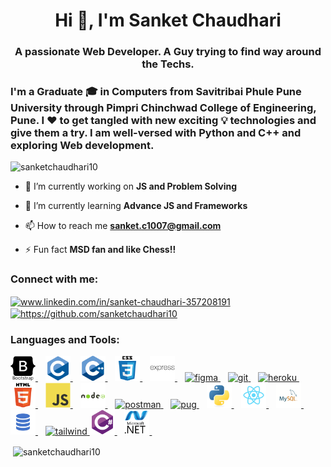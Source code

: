 <h1 align="center">Hi 👋, I'm Sanket Chaudhari</h1>
<h3 align="center">A passionate Web Developer. A Guy trying to find way around the Techs.</h3>
<h3 align="left">I'm a Graduate 🎓 in Computers from Savitribai Phule Pune University through Pimpri Chinchwad College of Engineering, Pune. I ❤️ to get tangled with new exciting 💡 technologies and give them a try. I am well-versed with Python and C++ and exploring Web development.</h3>
<p align="left"> <img src="https://komarev.com/ghpvc/?username=sanketchaudhari10&label=Profile%20views&color=0e75b6&style=flat" alt="sanketchaudhari10" /> </p>

- 🔭 I’m currently working on **JS and Problem Solving**

- 🌱 I’m currently learning **Advance JS and Frameworks**

- 📫 How to reach me **sanket.c1007@gmail.com**

- ⚡ Fun fact **MSD fan and like Chess!!**

<h3 align="left">Connect with me:</h3>
<p align="left"> 
<a href="https://www.linkedin.com/in/sanket-chaudhari-357208191/" target="blank"><img align="center" src="https://raw.githubusercontent.com/rahuldkjain/github-profile-readme-generator/master/src/images/icons/Social/linked-in-alt.svg" alt="www.linkedin.com/in/sanket-chaudhari-357208191" height="30" width="40" /></a> &nbsp;
<a href="https://github.com/sanketchaudhari10" target="blank"><img align="center" src="https://github.com/rahuldkjain/github-profile-readme-generator/blob/master/src/images/icons/Social/github.svg" alt="https://github.com/sanketchaudhari10" height="30" width="80" /></a>
</p>

<h3 align="left">Languages and Tools:</h3>
<p align="left"> 
 <a href="https://getbootstrap.com" target="_blank"> <img src="https://raw.githubusercontent.com/devicons/devicon/master/icons/bootstrap/bootstrap-plain-wordmark.svg" alt="bootstrap" width="40" height="40"/> </a>&nbsp;&nbsp; 
  <a href="https://www.cprogramming.com/" target="_blank"> <img src="https://raw.githubusercontent.com/devicons/devicon/master/icons/c/c-original.svg" alt="c" width="40" height="40"/> </a> &nbsp;&nbsp;
  <a href="https://www.w3schools.com/cpp/" target="_blank"> <img src="https://raw.githubusercontent.com/devicons/devicon/master/icons/cplusplus/cplusplus-original.svg" alt="cplusplus" width="40" height="40"/> </a> &nbsp;&nbsp;
  <a href="https://www.w3schools.com/css/" target="_blank"> <img src="https://raw.githubusercontent.com/devicons/devicon/master/icons/css3/css3-original-wordmark.svg" alt="css3" width="40" height="40"/> </a> &nbsp;&nbsp;
  <a href="https://expressjs.com" target="_blank"> <img src="https://raw.githubusercontent.com/devicons/devicon/master/icons/express/express-original-wordmark.svg" alt="express" width="40" height="40"/> </a> &nbsp;&nbsp;
  <a href="https://www.figma.com/" target="_blank"> <img src="https://www.vectorlogo.zone/logos/figma/figma-icon.svg" alt="figma" width="40" height="40"/> </a> &nbsp;&nbsp;
  <a href="https://git-scm.com/" target="_blank"> <img src="https://www.vectorlogo.zone/logos/git-scm/git-scm-icon.svg" alt="git" width="40" height="40"/> </a> &nbsp;&nbsp;
  <a href="https://heroku.com" target="_blank"> <img src="https://www.vectorlogo.zone/logos/heroku/heroku-icon.svg" alt="heroku" width="40" height="40"/> </a>&nbsp;&nbsp;
  <a href="https://www.w3.org/html/" target="_blank"> <img src="https://raw.githubusercontent.com/devicons/devicon/master/icons/html5/html5-original-wordmark.svg" alt="html5" width="40" height="40"/> </a> &nbsp;&nbsp;
  <a href="https://developer.mozilla.org/en-US/docs/Web/JavaScript" target="_blank"> <img src="https://raw.githubusercontent.com/devicons/devicon/master/icons/javascript/javascript-original.svg" alt="javascript" width="40" height="40"/> </a> &nbsp;&nbsp;
  <a href="https://nodejs.org" target="_blank"> <img src="https://raw.githubusercontent.com/devicons/devicon/master/icons/nodejs/nodejs-original-wordmark.svg" alt="nodejs" width="40" height="40"/> </a> &nbsp;&nbsp;
  <a href="https://postman.com" target="_blank"> <img src="https://www.vectorlogo.zone/logos/getpostman/getpostman-icon.svg" alt="postman" width="40" height="40"/> </a> &nbsp;&nbsp;
  <a href="https://pugjs.org" target="_blank"> <img src="https://cdn.worldvectorlogo.com/logos/pug.svg" alt="pug" width="40" height="40"/> </a> &nbsp;&nbsp;
  <a href="https://www.python.org" target="_blank"> <img src="https://raw.githubusercontent.com/devicons/devicon/master/icons/python/python-original.svg" alt="python" width="40" height="40"/> </a> &nbsp;&nbsp;
 <a href="https://reactjs.org/" target="_blank"> <img src="https://raw.githubusercontent.com/github/explore/180320cffc25f4ed1bbdfd33d4db3a66eeeeb358/topics/react/react.png" alt="ReactJs" width="40" height="40"/> </a> &nbsp;&nbsp;
 <a href="https://www.mysql.com/" target="_blank"> <img src="https://raw.githubusercontent.com/github/explore/180320cffc25f4ed1bbdfd33d4db3a66eeeeb358/topics/mysql/mysql.png" alt="MySQL" width="40" height="40"/> </a> &nbsp;&nbsp;
 <a href="https://www.sql.org/" target="_blank"> <img src="https://raw.githubusercontent.com/github/explore/180320cffc25f4ed1bbdfd33d4db3a66eeeeb358/topics/sql/sql.png" alt="SQL" width="40" height="40"/> </a>&nbsp;&nbsp; 
  <a href="https://tailwindcss.com/" target="_blank"> <img src="https://www.vectorlogo.zone/logos/tailwindcss/tailwindcss-icon.svg" alt="tailwind" width="40" height="40"/> </a> 
<a href="https://docs.microsoft.com/en-us/dotnet/csharp/" target="_blank"> <img src="https://raw.githubusercontent.com/devicons/devicon/master/icons/csharp/csharp-original.svg" alt="CSharp" width="40" height="40"/> </a> &nbsp;&nbsp; 
 <a href="https://dotnet.microsoft.com/en-us/learn/dotnet/what-is-dotnet" target="_blank"> <img src="https://raw.githubusercontent.com/devicons/devicon/master/icons/dot-net/dot-net-original-wordmark.svg" alt=".Net" width="40" height="40"/> </a> &nbsp;&nbsp;
</p>

<!--<p><img align="left" src="https://github-readme-stats.vercel.app/api/top-langs?username=sanketchaudhari10&show_icons=true&locale=en&layout=compact&theme=dark" alt="sanketchaudhari10" /></p> -->

<p>&nbsp;<img align="center" src="https://github-readme-stats.vercel.app/api?username=sanketchaudhari10&show_icons=true&locale=en&theme=radical" alt="sanketchaudhari10" /></p>
